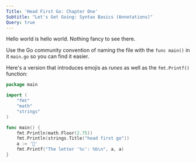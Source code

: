 ```yaml
---
Title: 'Head First Go: Chapter One'
Subtitle: "Let's Get Going: Syntax Basics (Annotations)"
Query: true
---
```


Hello world is hello world. Nothing fancy to see there.

Use the Go community convention of naming the file with the `func main()` in it `main.go` so you can find it easier.

Here's a version that introduces emojis as *runes* as well as the `fmt.Printf()` function:

```go
package main

import (
	"fmt"
	"math"
	"strings"
)

func main() {
	fmt.Println(math.Floor(2.75))
	fmt.Println(strings.Title("head first go"))
	a := '🙂'
	fmt.Printf("The letter '%c': %b\n", a, a)
}
```

